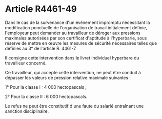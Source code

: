 # Article R4461-49

Dans le cas de la survenance d'un événement impromptu nécessitant la modification ponctuelle de l'organisation de travail initialement définie, l'employeur peut demander au travailleur de déroger aux pressions maximales autorisées par son certificat d'aptitude à l'hyperbarie, sous réserve de mettre en œuvre les mesures de sécurité nécessaires telles que définies au 3° de l'article R. 4461-7.
  
  
Il consigne cette intervention dans le livret individuel hyperbare du travailleur concerné. 
  
  
Ce travailleur, qui accepte cette intervention, ne peut être conduit à dépasser les valeurs de pression relative maximale suivantes : 
  
  
1° Pour la classe I : 4 000 hectopascals ; 
  
  
2° Pour la classe II : 6 000 hectopascals. 
  
  
Le refus ne peut être constitutif d'une faute du salarié entraînant une sanction disciplinaire.